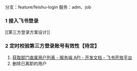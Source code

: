 分支：feature/feishu-login
服务：adm、job
### 1 接入飞书登录
[[第三方登录方案设计]]
### 2 定时校验第三方登录账号有效性【待定】
1. [获取部门直属用户列表 - 服务端 API - 开发文档 - 飞书开放平台](https://open.feishu.cn/document/server-docs/contact-v3/user/find_by_department?appId=cli_a897193cb4f5100b)
2. 删除已离职的用户
